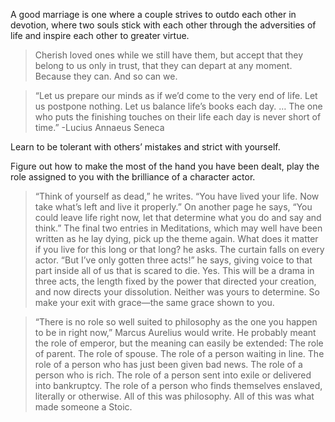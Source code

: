 A good marriage is one where a couple strives to outdo each other in devotion, where two souls stick with each other through the adversities of life and inspire each other to greater virtue.

> Cherish loved ones while we still have them, but accept that they belong to us only in trust, that they can depart at any moment. Because they can. And so can we.

> “Let us prepare our minds as if we’d come to the very end of life. Let us postpone nothing. Let us balance life’s books each day. … The one who puts the finishing touches on their life each day is never short of time.” -Lucius Annaeus Seneca

Learn to be tolerant with others’ mistakes and strict with yourself.

Figure out how to make the most of the hand you have been dealt, play the role assigned to you with the brilliance of a character actor.

> “Think of yourself as dead,” he writes. “You have lived your life. Now take what’s left and live it properly.” On another page he says, “You could leave life right now, let that determine what you do and say and think.” The final two entries in Meditations, which may well have been written as he lay dying, pick up the theme again. What does it matter if you live for this long or that long? he asks. The curtain falls on every actor. “But I’ve only gotten three acts!” he says, giving voice to that part inside all of us that is scared to die. Yes. This will be a drama in three acts, the length fixed by the power that directed your creation, and now directs your dissolution. Neither was yours to determine. So make your exit with grace—the same grace shown to you.

> “There is no role so well suited to philosophy as the one you happen to be in right now,” Marcus Aurelius would write. He probably meant the role of emperor, but the meaning can easily be extended: The role of parent. The role of spouse. The role of a person waiting in line. The role of a person who has just been given bad news. The role of a person who is rich. The role of a person sent into exile or delivered into bankruptcy. The role of a person who finds themselves enslaved, literally or otherwise. All of this was philosophy. All of this was what made someone a Stoic.



